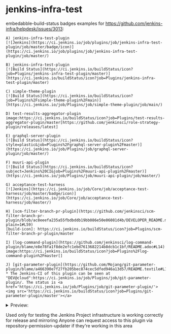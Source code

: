 # jenkins-infra-test

embedabble-build-status badges examples for https://github.com/jenkins-infra/helpdesk/issues/3013:

```
A) jenkins-infra-test-plugin
[![Jenkins](https://ci.jenkins.io/job/plugins/job/jenkins-infra-test-plugin/job/master/badge/icon)](https://ci.jenkins.io/job/plugins/job/jenkins-infra-test-plugin/job/master/)

B) jenkins-infra-test-plugin
[![Build Status](https://ci.jenkins.io/buildStatus/icon?job=Plugins/jenkins-infra-test-plugin/master)](https://ci.jenkins.io/buildStatus/icon?job=Plugins/jenkins-infra-test-plugin/master)

C) simple-theme-plugin
[![Build Status](https://ci.jenkins.io/buildStatus/icon?job=Plugins%2Fsimple-theme-plugin%2Fmain)](https://ci.jenkins.io/job/Plugins/job/simple-theme-plugin/job/main/)

D) test-results-aggregator-plugin
image:https://ci.jenkins.io/buildStatus/icon?job=Plugins/test-results-aggregator-plugin/master[https://github.com/jenkinsci/role-strategy-plugin/releases/latest]

E) graphql-server-plugin
[![Build Status](https://ci.jenkins.io/buildStatus/icon?style=plastic&job=Plugins%2Fgraphql-server-plugin%2Fmaster)](https://ci.jenkins.io/job/Plugins/job/graphql-server-plugin/job/master/)

F) muuri-api-plugin
[![Build Status](https://ci.jenkins.io/buildStatus/icon?subject=Jenkins%20CI&job=Plugins%2Fmuuri-api-plugin%2Fmaster)](https://ci.jenkins.io/job/Plugins/job/muuri-api-plugin/job/master/)

G) acceptance-test-harness
[![Jenkins](https://ci.jenkins.io/job/Core/job/acceptance-test-harness/job/master/badge/icon)](https://ci.jenkins.io/job/Core/job/acceptance-test-harness/job/master/)

H) [scm-filter-branch-pr-plugin](https://github.com/jenkinsci/scm-filter-branch-pr-plugin/blob/ac8eeefa235a55fbdbddb19bb086e50e06081d4b/DEVELOPER_README.md?plain=1#L59)
[build-icon]: https://ci.jenkins.io/buildStatus/icon?job=Plugins/scm-filter-branch-pr-plugin/master

I) [log-command-plugin](https://github.com/jenkinsci/log-command-plugin/blame/e8e78fa1f8de2efc1ebd7613682214b8dcb1c1bf/README.adoc#L14)
image:https://ci.jenkins.io/buildStatus/icon?job=Plugins%2Flog-command-plugin%2Fmaster[]

J) [git-parameter-plugin](https://github.com/Mojang/git-parameter-plugin/blame/a466390e7f27fb205bec874cec5dfed946a13d57/README.textile#L14)
* The Jenkins-CI of this plugin can be seen at "DEV@cloud":https://ci.jenkins.io/job/Plugins/job/git-parameter-plugin/. The status is <a href='https://ci.jenkins.io/job/Plugins/job/git-parameter-plugin/'><img src='https://ci.jenkins.io/buildStatus/icon?job=Plugins/git-parameter-plugin/master'></a>

```
<details><summary>Preview:</summary>

A) jenkins-infra-test-plugin
[![Jenkins](https://ci.jenkins.io/job/plugins/job/jenkins-infra-test-plugin/job/master/badge/icon)](https://ci.jenkins.io/job/plugins/job/jenkins-infra-test-plugin/job/master/)

B) jenkins-infra-test-plugin
[![Build Status](https://ci.jenkins.io/buildStatus/icon?job=Plugins/jenkins-infra-test-plugin/master)](https://ci.jenkins.io/buildStatus/icon?job=Plugins/jenkins-infra-test-plugin/master)

C) simple-theme-plugin
[![Build Status](https://ci.jenkins.io/buildStatus/icon?job=Plugins%2Fsimple-theme-plugin%2Fmain)](https://ci.jenkins.io/job/Plugins/job/simple-theme-plugin/job/main/)

D) test-results-aggregator-plugin
image:https://ci.jenkins.io/buildStatus/icon?job=Plugins/test-results-aggregator-plugin/master[https://github.com/jenkinsci/role-strategy-plugin/releases/latest]

E) graphql-server-plugin
[![Build Status](https://ci.jenkins.io/buildStatus/icon?style=plastic&job=Plugins%2Fgraphql-server-plugin%2Fmaster)](https://ci.jenkins.io/job/Plugins/job/graphql-server-plugin/job/master/)

F) muuri-api-plugin
[![Build Status](https://ci.jenkins.io/buildStatus/icon?subject=Jenkins%20CI&job=Plugins%2Fmuuri-api-plugin%2Fmaster)](https://ci.jenkins.io/job/Plugins/job/muuri-api-plugin/job/master/)

G) acceptance-test-harness
[![Jenkins](https://ci.jenkins.io/job/Core/job/acceptance-test-harness/job/master/badge/icon)](https://ci.jenkins.io/job/Core/job/acceptance-test-harness/job/master/)

H) [scm-filter-branch-pr-plugin](https://github.com/jenkinsci/scm-filter-branch-pr-plugin/blob/ac8eeefa235a55fbdbddb19bb086e50e06081d4b/DEVELOPER_README.md?plain=1#L59)
[build-icon]: https://ci.jenkins.io/buildStatus/icon?job=Plugins/scm-filter-branch-pr-plugin/master

I) [log-command-plugin](https://github.com/jenkinsci/log-command-plugin/blame/e8e78fa1f8de2efc1ebd7613682214b8dcb1c1bf/README.adoc#L14)
image:https://ci.jenkins.io/buildStatus/icon?job=Plugins%2Flog-command-plugin%2Fmaster[]

J) [git-parameter-plugin](https://github.com/Mojang/git-parameter-plugin/blame/a466390e7f27fb205bec874cec5dfed946a13d57/README.textile#L14)
* The Jenkins-CI of this plugin can be seen at "DEV@cloud":https://ci.jenkins.io/job/Plugins/job/git-parameter-plugin/. The status is <a href='https://ci.jenkins.io/job/Plugins/job/git-parameter-plugin/'><img src='https://ci.jenkins.io/buildStatus/icon?job=Plugins/git-parameter-plugin/master'></a>

</details>

Used only for testing the Jenkins Project infrastructure is working correctly for release and mirroring
Anyone can request access to this plugin via repository-permission-updater if they're working in this area
